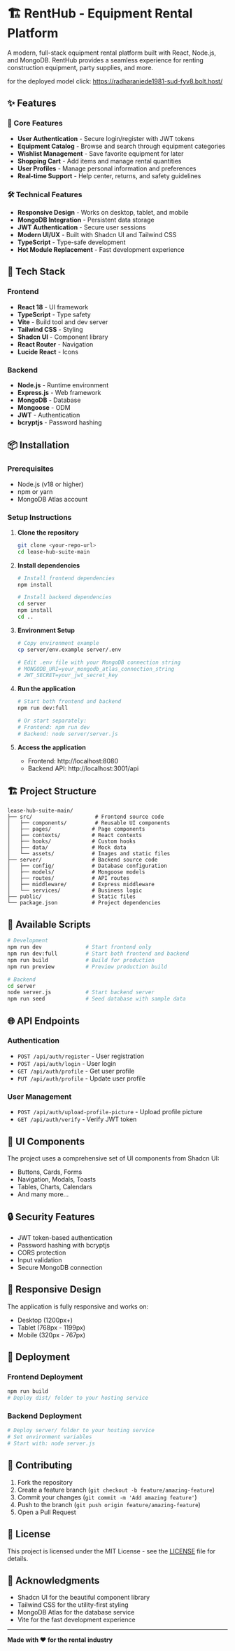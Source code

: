 # 🏗️ RentHub - Equipment Rental Platform

A modern, full-stack equipment rental platform built with React, Node.js, and MongoDB. RentHub provides a seamless experience for renting construction equipment, party supplies, and more.

for the deployed model click: https://radharaniede1981-sud-fyv8.bolt.host/

## ✨ Features

### 🎯 Core Features
- **User Authentication** - Secure login/register with JWT tokens
- **Equipment Catalog** - Browse and search through equipment categories
- **Wishlist Management** - Save favorite equipment for later
- **Shopping Cart** - Add items and manage rental quantities
- **User Profiles** - Manage personal information and preferences
- **Real-time Support** - Help center, returns, and safety guidelines

### 🛠️ Technical Features
- **Responsive Design** - Works on desktop, tablet, and mobile
- **MongoDB Integration** - Persistent data storage
- **JWT Authentication** - Secure user sessions
- **Modern UI/UX** - Built with Shadcn UI and Tailwind CSS
- **TypeScript** - Type-safe development
- **Hot Module Replacement** - Fast development experience

## 🚀 Tech Stack

### Frontend
- **React 18** - UI framework
- **TypeScript** - Type safety
- **Vite** - Build tool and dev server
- **Tailwind CSS** - Styling
- **Shadcn UI** - Component library
- **React Router** - Navigation
- **Lucide React** - Icons

### Backend
- **Node.js** - Runtime environment
- **Express.js** - Web framework
- **MongoDB** - Database
- **Mongoose** - ODM
- **JWT** - Authentication
- **bcryptjs** - Password hashing

## 📦 Installation

### Prerequisites
- Node.js (v18 or higher)
- npm or yarn
- MongoDB Atlas account

### Setup Instructions

1. **Clone the repository**
   ```bash
   git clone <your-repo-url>
   cd lease-hub-suite-main
   ```

2. **Install dependencies**
   ```bash
   # Install frontend dependencies
   npm install
   
   # Install backend dependencies
   cd server
   npm install
   cd ..
   ```

3. **Environment Setup**
   ```bash
   # Copy environment example
   cp server/env.example server/.env
   
   # Edit .env file with your MongoDB connection string
   # MONGODB_URI=your_mongodb_atlas_connection_string
   # JWT_SECRET=your_jwt_secret_key
   ```

4. **Run the application**
   ```bash
   # Start both frontend and backend
   npm run dev:full
   
   # Or start separately:
   # Frontend: npm run dev
   # Backend: node server/server.js
   ```

5. **Access the application**
   - Frontend: http://localhost:8080
   - Backend API: http://localhost:3001/api

## 🏗️ Project Structure

```
lease-hub-suite-main/
├── src/                    # Frontend source code
│   ├── components/         # Reusable UI components
│   ├── pages/             # Page components
│   ├── contexts/          # React contexts
│   ├── hooks/             # Custom hooks
│   ├── data/              # Mock data
│   └── assets/            # Images and static files
├── server/                # Backend source code
│   ├── config/            # Database configuration
│   ├── models/            # Mongoose models
│   ├── routes/            # API routes
│   ├── middleware/        # Express middleware
│   └── services/          # Business logic
├── public/                # Static files
└── package.json           # Project dependencies
```

## 🔧 Available Scripts

```bash
# Development
npm run dev              # Start frontend only
npm run dev:full         # Start both frontend and backend
npm run build            # Build for production
npm run preview          # Preview production build

# Backend
cd server
node server.js           # Start backend server
npm run seed             # Seed database with sample data
```

## 🌐 API Endpoints

### Authentication
- `POST /api/auth/register` - User registration
- `POST /api/auth/login` - User login
- `GET /api/auth/profile` - Get user profile
- `PUT /api/auth/profile` - Update user profile

### User Management
- `POST /api/auth/upload-profile-picture` - Upload profile picture
- `GET /api/auth/verify` - Verify JWT token

## 🎨 UI Components

The project uses a comprehensive set of UI components from Shadcn UI:
- Buttons, Cards, Forms
- Navigation, Modals, Toasts
- Tables, Charts, Calendars
- And many more...

## 🔒 Security Features

- JWT token-based authentication
- Password hashing with bcryptjs
- CORS protection
- Input validation
- Secure MongoDB connection

## 📱 Responsive Design

The application is fully responsive and works on:
- Desktop (1200px+)
- Tablet (768px - 1199px)
- Mobile (320px - 767px)

## 🚀 Deployment

### Frontend Deployment
```bash
npm run build
# Deploy dist/ folder to your hosting service
```

### Backend Deployment
```bash
# Deploy server/ folder to your hosting service
# Set environment variables
# Start with: node server.js
```

## 🤝 Contributing

1. Fork the repository
2. Create a feature branch (`git checkout -b feature/amazing-feature`)
3. Commit your changes (`git commit -m 'Add amazing feature'`)
4. Push to the branch (`git push origin feature/amazing-feature`)
5. Open a Pull Request

## 📄 License

This project is licensed under the MIT License - see the [LICENSE](LICENSE) file for details.

## 🙏 Acknowledgments

- Shadcn UI for the beautiful component library
- Tailwind CSS for the utility-first styling
- MongoDB Atlas for the database service
- Vite for the fast development experience

---

**Made with ❤️ for the rental industry**
